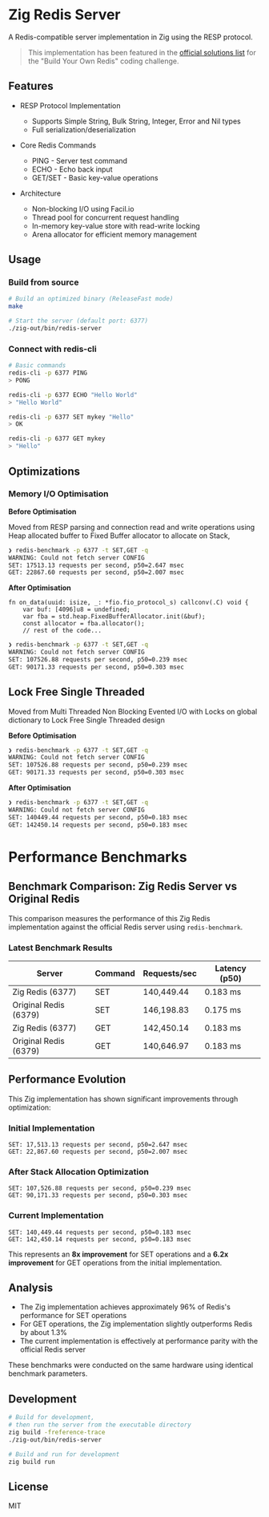 # Zig Redis Server

A Redis-compatible server implementation in Zig using the RESP protocol.

> This implementation has been featured in the [official solutions list](https://github.com/CodingChallengesFYI/SharedSolutions/blob/main/Solutions/challenge-redis.md)
> for the "Build Your Own Redis" coding challenge.

## Features

- RESP Protocol Implementation
  - Supports Simple String, Bulk String, Integer, Error and Nil types
  - Full serialization/deserialization

- Core Redis Commands
  - PING - Server test command
  - ECHO - Echo back input
  - GET/SET - Basic key-value operations

- Architecture
  - Non-blocking I/O using Facil.io
  - Thread pool for concurrent request handling
  - In-memory key-value store with read-write locking
  - Arena allocator for efficient memory management

## Usage

### Build from source

```bash
# Build an optimized binary (ReleaseFast mode)
make

# Start the server (default port: 6377)
./zig-out/bin/redis-server
```

### Connect with redis-cli

```bash
# Basic commands
redis-cli -p 6377 PING
> PONG

redis-cli -p 6377 ECHO "Hello World"
> "Hello World"

redis-cli -p 6377 SET mykey "Hello"
> OK

redis-cli -p 6377 GET mykey
> "Hello"
```

## Optimizations

### Memory I/O Optimisation

**Before Optimisation**

Moved from RESP parsing and connection read and write operations using Heap allocated
buffer to Fixed Buffer allocator to allocate on Stack,

```bash
❯ redis-benchmark -p 6377 -t SET,GET -q
WARNING: Could not fetch server CONFIG
SET: 17513.13 requests per second, p50=2.647 msec
GET: 22867.60 requests per second, p50=2.007 msec
```

**After Optimisation**


```zig
fn on_data(uuid: isize, _: *fio.fio_protocol_s) callconv(.C) void {
    var buf: [4096]u8 = undefined;
    var fba = std.heap.FixedBufferAllocator.init(&buf);
    const allocator = fba.allocator();
    // rest of the code...
```

```bash
❯ redis-benchmark -p 6377 -t SET,GET -q
WARNING: Could not fetch server CONFIG
SET: 107526.88 requests per second, p50=0.239 msec
GET: 90171.33 requests per second, p50=0.303 msec
```

## Lock Free Single Threaded

Moved from Multi Threaded Non Blocking Evented I/O with
Locks on global dictionary to Lock Free Single Threaded design

**Before Optimisation**

```bash
❯ redis-benchmark -p 6377 -t SET,GET -q
WARNING: Could not fetch server CONFIG
SET: 107526.88 requests per second, p50=0.239 msec
GET: 90171.33 requests per second, p50=0.303 msec
```

**After Optimisation**

```bash
❯ redis-benchmark -p 6377 -t SET,GET -q
WARNING: Could not fetch server CONFIG
SET: 140449.44 requests per second, p50=0.183 msec
GET: 142450.14 requests per second, p50=0.183 msec
```


# Performance Benchmarks

## Benchmark Comparison: Zig Redis Server vs Original Redis

This comparison measures the performance of this Zig Redis implementation against the official Redis server using `redis-benchmark`.

### Latest Benchmark Results

| Server | Command | Requests/sec | Latency (p50) |
|--------|---------|--------------|---------------|
| Zig Redis (6377) | SET | 140,449.44 | 0.183 ms |
| Original Redis (6379) | SET | 146,198.83 | 0.175 ms |
| Zig Redis (6377) | GET | 142,450.14 | 0.183 ms |
| Original Redis (6379) | GET | 140,646.97 | 0.183 ms |

## Performance Evolution

This Zig implementation has shown significant improvements through optimization:

### Initial Implementation
```
SET: 17,513.13 requests per second, p50=2.647 msec
GET: 22,867.60 requests per second, p50=2.007 msec
```

### After Stack Allocation Optimization
```
SET: 107,526.88 requests per second, p50=0.239 msec
GET: 90,171.33 requests per second, p50=0.303 msec
```

### Current Implementation
```
SET: 140,449.44 requests per second, p50=0.183 msec
GET: 142,450.14 requests per second, p50=0.183 msec
```

This represents an **8x improvement** for SET operations and a **6.2x improvement** for GET operations from the initial implementation.

## Analysis

- The Zig implementation achieves approximately 96% of Redis's performance for SET operations
- For GET operations, the Zig implementation slightly outperforms Redis by about 1.3%
- The current implementation is effectively at performance parity with the official Redis server

These benchmarks were conducted on the same hardware using identical benchmark parameters.

## Development

```bash
# Build for development,
# then run the server from the executable directory
zig build -freference-trace
./zig-out/bin/redis-server

# Build and run for development
zig build run
```

## License

MIT
